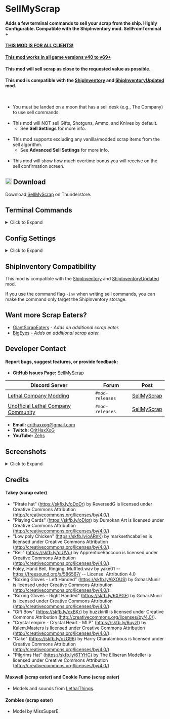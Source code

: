 # SellMyScrap
#### Adds a few terminal commands to sell your scrap from the ship. Highly Configurable. Compatible with the ShipInventory mod. SellFromTerminal +

#### <ins>THIS MOD IS FOR ALL CLIENTS!</ins>

#### <ins>This mod works in all game versions v40 to v69+</ins>

#### This mod will sell scrap as close to the requested value as possible.

#### This mod is compatible with the [ShipInventory](https://thunderstore.io/c/lethal-company/p/WarperSan/ShipInventory/) and [ShipInventoryUpdated](https://thunderstore.io/c/lethal-company/p/LethalCompanyModding/ShipInventoryUpdated/) mod.
<br>

- You must be landed on a moon that has a sell desk (e.g., The Company) to use sell commands.
<br><br>
- This mod will NOT sell Gifts, Shotguns, Ammo, and Knives by default.
    - See **Sell Settings** for more info.
<br><br>
- This mod supports excluding any vanilla/modded scrap items from the sell algorithm.
    - See **Advanced Sell Settings** for more info.
<br><br>
- This mod will show how much overtime bonus you will receive on the sell confirmation screen.

## <img src="https://i.imgur.com/TpnrFSH.png" width="20px"> Download

Download [SellMyScrap](https://thunderstore.io/c/lethal-company/p/Zehs/SellMyScrap/) on Thunderstore.

## Terminal Commands
<details><summary>Click to Expand</summary><br>

- You must be landed on a moon that has a sell desk (e.g., The Company) to use sell commands.
- Each sell command will sell items based on your config settings.
- Each sell command requires confirmation before selling your scrap.
    - Additional information is given on the confirmation screen.

| Command | Description | Optional flags|
| ----------- | ----------- | ----------- |
| `sell <amount>` | Will sell scrap for a total of the requested amount. | `-se`, `-se:<number>`, `-a:<number>`, `-o` |
| `sell quota` | Will sell scrap to reach the profit quota. | `-se`, `-se:<number>`, `-a:<number>` |
| `sell all` | Will sell all of your scrap. | `-se`, `-se:<number>` |
| `sell item <name>` | Will sell scrap by their item name. | `-se`, `-se:<number>` |
| `sell list` | Will sell all the scrap from the `SellList` config setting. | `-se`, `-se:<number>` |

- Using the `-se` flag will spawn a random scrap eater.
    - *Usage: `<sell-command> -se`*
- Using the `-se:<number>` flag will spawn a scrap eater by their index (Starts at 1).
    - 1 = Octolar, 2 = Takey, 3 = Maxwell, 4 = Yippee, 5 = Cookie Fumo, 6 = Psycho, 7 = Zombies, 8 = Wolfy
    - *Usage: `<sell-command> -se:<number>`*

<h4>Additional info for the <code>sell &lt;amount&gt;</code> and <code>sell quota</code> commands.</h4>

- Added more algorithms to find scrap match (#15)
  - The scrap match algorithms are:
    - 1 → Default (Recommended)
    - 2 → Brute Force
    - 3 → Super Fast (Recommended when selling 10k+)
  - Added command flag `-a:<number>` to select a scrap match algorithm.
    - `<number>` is the index of the scrap match algorithm.
    - *Usage examples:*
      - `sell 10000 -a:3`
      - `sell quota -a:3`

<h4>Additional info for the <code>sell &lt;amount&gt;</code> command.</h4>

- This command supports math expressions as the input for `<amount>`.
    - *Usage example: `sell 500 + 50`*
- Using the `-o` flag will sell for a less amount so (less amount + overtime bonus) = initial amount.
    - *Usage: `sell <amount> -o`*

<h4>Additional info for the <code>sell item &lt;name&gt;</code> command.</h4>

- Item names are not case-sensitive but, spaces do matter.
- *Usage examples:*
    - `sell item Whoopie cushion`
    - `sell item Whoopie`
    - `sell item Whoo`

<h4>Additional info for the <code>sell list</code> command.</h4>

- This command will sell all the items from the `SellList` config setting.
- This command will bypass the `DontSellList` config setting.

| Command |Description |
| ----------- | ----------- |
| `sell` | Shows a help message for this mod. |
| `view overtime` | Shows your current overtime bonus. |
| `view scrap` | Shows a list of all the scrap in the ship. |
| `view all scrap` | Shows a list of all the registered scrap. |

</details>

## Config Settings
<details><summary>Click to Expand</summary><br>

I recommend you use the [LethalConfig](https://thunderstore.io/c/lethal-company/p/AinaVT/LethalConfig/) mod to edit the config settings.

**Sell** and **Advanced Sell** config settings will be synced with the host.

| General | Setting type | Default value | Description |
| ----------- | ----------- | ----------- | ----------- |
| `ExtendedLogging` | `Boolean` | `false` | Enable extended logging. |

| Sell | Setting type | Default value | Description |
| ----------- | ----------- | ----------- | ----------- |
| `SellGifts` | `Boolean` | `false` | Do you want to sell Gifts? |
| `SellShotguns` | `Boolean` | `false` | Do you want to sell Shotguns? |
| `SellAmmo` | `Boolean` | `false` | Do you want to sell Ammo? |
| `SellKnives` | `Boolean` | `false` | Do you want to sell Kitchen knives? |
| `SellPickles` | `Boolean` | `true` | Do you want to sell Jar of pickles? |

| Advanced Sell | Setting type | Default value | Description |
| ----------- | ----------- | ----------- | ----------- |
| `SellScrapWorthZero` | `Boolean` | `false` | Do you want to sell scrap worth zero? |
| `OnlySellScrapOnFloor` | `Boolean` | `false` | Do you want to sell scrap that is only on the floor? |
| `PrioritySellList` | `String` | `Tragedy, Comedy, Whoopie cushion, Easter egg, Clock, Soccer ball` | Array of item names to prioritize when selling. |
| `DontSellList` | `String` | ` ` | Array of item names to not sell. |
| `SellList` | `String` | `Whoopie cushion, Easter egg, Tragedy, Comedy` | Array of item names to sell when using the `sell list` command. |

#### Additional info for the <code>PrioritySellList</code> config setting.

- Use the `view scrap` or `view all scrap` command to see the correct item names to use.
- Each entry should be separated by a comma.
- Item names are not case-sensitive but, spaces do matter.
- Example value: `Tragedy, Comedy, Whoopie cushion, Easter egg, Clock, Soccer ball`

#### Additional info for the <code>DontSellList</code> config setting.

- Use the `view scrap` or `view all scrap` command to see the correct item names to use.
- Each entry should be separated by a comma.
- Item names are not case-sensitive but, spaces do matter.
- Example value: `Maxwell, Cookie Fumo, Octolar Plush, Smol Takey, Blahaj`

#### Additional info for the <code>SellList</code> config setting.

- Use the `view scrap` or `view all scrap` command to see the correct item names to use.
- Each entry should be separated by a comma.
- Item names are not case-sensitive but, spaces do matter.
- Example value: `Whoopie cushion, Easter egg, Tragedy, Comedy`

| Terminal | Setting type | Default value | Description |
| ----------- | ----------- | ----------- | ----------- |
| `OverrideWelcomeMessage` | `Boolean` | `true` | Overrides the terminal welcome message to add additional info. |
| `OverrideHelpMessage` | `Boolean` | `true` | Overrides the terminal help message to add additional info. |
| `ShowFoundItems` | `Boolean` | `true` | Show found items on the confirmation screen. |
| `SortFoundItemsPrice` | `Boolean` | `true` | Sorts found items from most to least expensive. |
| `AlignFoundItemsPrice` | `Boolean` | `true` | Aligns all prices of found items. |

| Misc | Setting type | Default value | Description |
| ----------- | ----------- | ----------- | ----------- |
| `SpeakInShip` | `Boolean` | `true` | The Company will speak inside your ship after selling from the terminal. |
| `RareVoiceLineChance` | `Single` | `5` | The percent chance the Company will say a rare microphone voice line after selling. |
| `ShowQuotaWarning` | `Boolean` | `true` | If enabled, will show a warning when you try to pull the ship's lever when the quota hasn't been fulfilled on a moon that has a sell desk (e.g., The Company) with 0 days left. |

| Scrap Eater | Setting type | Default value | Description |
| ----------- | ----------- | ----------- | ----------- |
| `ScrapEaterChance` | `Int32` | `75` | The percent chance a scrap eater will spawn?! |
| `OctolarSpawnWeight` | `Int32` | `1` | The spawn chance weight [Octolar](https://www.twitch.tv/thorlar) will spawn?! (scrap eater) |
| `TakeySpawnWeight` | `Int32` | `1` | The spawn chance weight [Takey](https://www.twitch.tv/takerst) will spawn?! (scrap eater) |
| `MaxwellSpawnWeight` | `Int32` | `1` | The spawn chance weight Maxwell will spawn?! (scrap eater) |
| `YippeeSpawnWeight` | `Int32` | `1` | The spawn chance weight Yippee will spawn?! (scrap eater) |
| `CookieFumoSpawnWeight` | `Int32` | `1` | The spawn chance weight Cookie Fumo will spawn?! (scrap eater) |
| `PsychoSpawnWeight` | `Int32` | `1` | The spawn chance weight [Psycho](https://www.twitch.tv/psychohypnotic) will spawn?! (scrap eater) |
| `ZombiesSpawnWeight` | `Int32` | `1` | The spawn chance weight [Zombies](https://www.twitch.tv/zombiesatemychannel) will spawn?! (scrap eater) |
| `WolfySpawnWeight` | `Int32` | `1` | The spawn chance weight [Wolfy](https://www.twitch.tv/wolfsmychocolate) will spawn?! (scrap eater) |

</details>

## ShipInventory Compatibility
This mod is compatible with the [ShipInventory](https://thunderstore.io/c/lethal-company/p/WarperSan/ShipInventory/) and [ShipInventoryUpdated](https://thunderstore.io/c/lethal-company/p/SoftDiamond/ShipInventoryUpdated/) mod.

If you use the command flag `-inv` when writing sell commands, you can make the command only target the ShipInventory storage.

## Want more Scrap Eaters?
- [GiantScrapEaters](https://thunderstore.io/c/lethal-company/p/XuXiaolan/GiantScrapEaters/) - *Adds an additional scrap eater.*
- [BigEyes](https://thunderstore.io/c/lethal-company/p/Wexop/BigEyes/) - *Adds an additional scrap eater.*

## Developer Contact
#### Report bugs, suggest features, or provide feedback:  
- **GitHub Issues Page:** [SellMyScrap](https://github.com/ZehsTeam/Lethal-Company-SellMyScrap/issues)

| **Discord Server** | **Forum** | **Post** |  
|--------------------|-----------|----------|  
| [Lethal Company Modding](https://discord.gg/XeyYqRdRGC) | `#mod-releases` | [SellMyScrap](https://discord.com/channels/1168655651455639582/1197731003800760320) |
| [Unofficial Lethal Company Community](https://discord.gg/nYcQFEpXfU) | `#mod-releases` | [SellMyScrap](https://discord.com/channels/1169792572382773318/1198746789185069177) |

- **Email:** crithaxxog@gmail.com  
- **Twitch:** [CritHaxXoG](https://www.twitch.tv/crithaxxog)  
- **YouTube:** [Zehs](https://www.youtube.com/channel/UCb4VEkc-_im0h8DKXlwmIAA)

## Screenshots
<details><summary>Click to Expand</summary><br>

<div>
    <img src="https://i.imgur.com/UyX90Y6.png" width="32.9%">
    <img src="https://i.imgur.com/lzsWM28.png" width="32.9%">
    <img src="https://i.imgur.com/zyDW9TD.png" width="32.9%">
</div>
<h4><code>sell &lt;amount&gt;</code></h4>
<div>
    <img src="https://i.imgur.com/BYeYs4d.png" width="49.7%">
    <img src="https://i.imgur.com/bYQtN1Y.png" width="49.7%">
</div>
<h4><code>sell quota</code></h4>
<div>
    <img src="https://i.imgur.com/r6SVSBB.png" width="49.7%">
    <img src="https://i.imgur.com/L1vih92.png" width="49.7%">
</div>
<h4><code>sell all</code></h4>
<div>
    <img src="https://i.imgur.com/XCz93Yc.png" width="49.7%">
    <img src="https://i.imgur.com/9eHs2zQ.png" width="49.7%">
</div>
<h4><code>sell item &lt;name&gt;</code></h4>
<div>
    <img src="https://i.imgur.com/cOQhtLt.png" width="49.7%">
    <img src="https://i.imgur.com/Z8qRk91.png" width="49.7%">
</div>
<h4><code>view overtime</code></h4>
<div>
    <img src="https://i.imgur.com/Z6nUhNQ.png" width="49.7%">
    <img src="https://i.imgur.com/Ff8E5sw.png" width="49.7%">
</div>
<h4><code>view scrap</code></h4>
<div>
    <img src="https://i.imgur.com/EsoJkSu.png" width="100%">
</div>
<h4><code>view all scrap</code></h4>
<div>
    <img src="https://i.imgur.com/VRSSGmC.png" width="49.7%">
    <img src="https://i.imgur.com/SuOPV4n.png" width="49.7%">
</div>

</details>

## Credits
#### Takey (scrap eater)
- "Pirate hat" (https://skfb.ly/oDoDr) by ReversedG is licensed under Creative Commons Attribution (http://creativecommons.org/licenses/by/4.0/).
- "Playing Cards" (https://skfb.ly/oDIqr) by Dumokan Art is licensed under Creative Commons Attribution (http://creativecommons.org/licenses/by/4.0/).
- "Low poly Chicken" (https://skfb.ly/oARnK) by marksethcaballes is licensed under Creative Commons Attribution (http://creativecommons.org/licenses/by/4.0/).
- "Bell" (https://skfb.ly/oIUVu) by ApprenticeRaccoon is licensed under Creative Commons Attribution (http://creativecommons.org/licenses/by/4.0/).
- Foley, Hand Bell, Ringing, Muffled.wav by yake01 -- https://freesound.org/s/586567/ -- License: Attribution 4.0
- "Boxing Gloves - Left Handed" (https://skfb.ly/6XOUS) by Gohar.Munir is licensed under Creative Commons Attribution (http://creativecommons.org/licenses/by/4.0/).
- "Boxing Gloves - Right Handed" (https://skfb.ly/6XPGF) by Gohar.Munir is licensed under Creative Commons Attribution (http://creativecommons.org/licenses/by/4.0/).
- "Gift Bow" (https://skfb.ly/oxBKr) by buzzkirill is licensed under Creative Commons Attribution (http://creativecommons.org/licenses/by/4.0/).
- "Crystal empire - Crystal Heart - MLP" (https://skfb.ly/6uyzt) by Kalem.Masters is licensed under Creative Commons Attribution (http://creativecommons.org/licenses/by/4.0/).
- "Cake" (https://skfb.ly/ozG96) by Harry Charalambous is licensed under Creative Commons Attribution (http://creativecommons.org/licenses/by/4.0/).
- "Pilgrims Hat" (https://skfb.ly/6TYHC) by The Elliseran Modeller is licensed under Creative Commons Attribution (http://creativecommons.org/licenses/by/4.0/).

#### Maxwell (scrap eater) and Cookie Fumo (scrap eater)
- Models and sounds from [LethalThings](https://thunderstore.io/c/lethal-company/p/Evaisa/LethalThings/).

#### Zombies (scrap eater)
- Model by MissSuperE.
